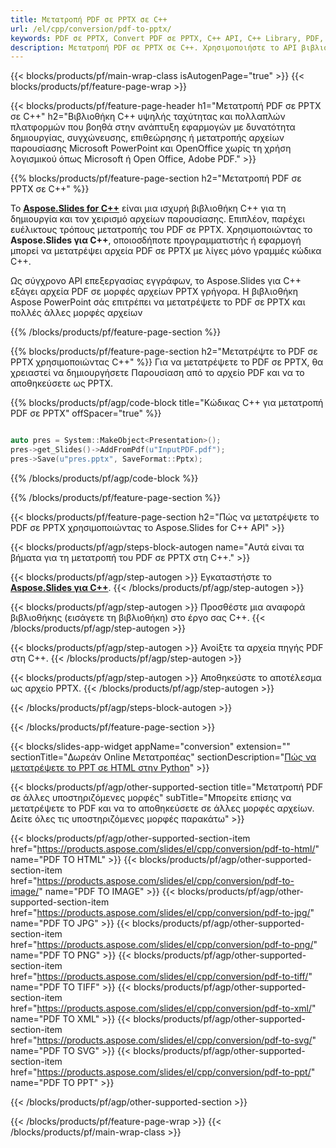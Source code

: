 ```yaml
---
title: Μετατροπή PDF σε PPTX σε C++
url: /el/cpp/conversion/pdf-to-pptx/
keywords: PDF σε PPTX, Convert PDF σε PPTX, C++ API, C++ Library, PDF, PPTX
description: Μετατροπή PDF σε PPTX σε C++. Χρησιμοποιήστε το API βιβλιοθήκης C++ για να μετατρέψετε αρχεία PDF σε PPTX
---
```


{{< blocks/products/pf/main-wrap-class isAutogenPage="true" >}}
{{< blocks/products/pf/feature-page-wrap >}}

{{< blocks/products/pf/feature-page-header h1="Μετατροπή PDF σε PPTX σε C++" h2="Βιβλιοθήκη C++ υψηλής ταχύτητας και πολλαπλών πλατφορμών που βοηθά στην ανάπτυξη εφαρμογών με δυνατότητα δημιουργίας, συγχώνευσης, επιθεώρησης ή μετατροπής αρχείων παρουσίασης Microsoft PowerPoint και OpenOffice χωρίς τη χρήση λογισμικού όπως Microsoft ή Open Office, Adobe PDF." >}}

{{% blocks/products/pf/feature-page-section h2="Μετατροπή PDF σε PPTX σε C++" %}}

Το [**Aspose.Slides for C++**](https://products.aspose.com/slides/el/cpp/) είναι μια ισχυρή βιβλιοθήκη C++ για τη δημιουργία και τον χειρισμό αρχείων παρουσίασης. Επιπλέον, παρέχει ευέλικτους τρόπους μετατροπής του PDF σε PPTX. Χρησιμοποιώντας το **Aspose.Slides για C++**, οποιοσδήποτε προγραμματιστής ή εφαρμογή μπορεί να μετατρέψει αρχεία PDF σε PPTX με λίγες μόνο γραμμές κώδικα C++.

Ως σύγχρονο API επεξεργασίας εγγράφων, το Aspose.Slides για C++ εξάγει αρχεία PDF σε μορφές αρχείων PPTX γρήγορα. Η βιβλιοθήκη Aspose PowerPoint σάς επιτρέπει να μετατρέψετε το PDF σε PPTX και πολλές άλλες μορφές αρχείων

{{% /blocks/products/pf/feature-page-section %}}

{{% blocks/products/pf/feature-page-section  h2="Μετατρέψτε το PDF σε PPTX χρησιμοποιώντας C++" %}}
Για να μετατρέψετε το PDF σε PPTX, θα χρειαστεί να δημιουργήσετε Παρουσίαση από το αρχείο PDF και να το αποθηκεύσετε ως PPTX.

{{% blocks/products/pf/agp/code-block title="Κώδικας C++ για μετατροπή PDF σε PPTX" offSpacer="true" %}}

```cpp

auto pres = System::MakeObject<Presentation>();
pres->get_Slides()->AddFromPdf(u"InputPDF.pdf");
pres->Save(u"pres.pptx", SaveFormat::Pptx);

```


{{% /blocks/products/pf/agp/code-block %}}

{{% /blocks/products/pf/feature-page-section %}}

{{< blocks/products/pf/feature-page-section  h2="Πώς να μετατρέψετε το PDF σε PPTX χρησιμοποιώντας το Aspose.Slides for C++ API" >}}

{{< blocks/products/pf/agp/steps-block-autogen name="Αυτά είναι τα βήματα για τη μετατροπή του PDF σε PPTX στη C++." >}}

{{< blocks/products/pf/agp/step-autogen >}}
Εγκαταστήστε το [**Aspose.Slides για C++**](https://products.aspose.com/slides/el/cpp/).
{{< /blocks/products/pf/agp/step-autogen >}}

{{< blocks/products/pf/agp/step-autogen >}}
Προσθέστε μια αναφορά βιβλιοθήκης (εισάγετε τη βιβλιοθήκη) στο έργο σας C++.
{{< /blocks/products/pf/agp/step-autogen >}}

{{< blocks/products/pf/agp/step-autogen >}}
Ανοίξτε τα αρχεία πηγής PDF στη C++.
{{< /blocks/products/pf/agp/step-autogen >}}

{{< blocks/products/pf/agp/step-autogen >}}
Αποθηκεύστε το αποτέλεσμα ως αρχείο PPTX.
{{< /blocks/products/pf/agp/step-autogen >}}

{{< /blocks/products/pf/agp/steps-block-autogen >}}

{{< /blocks/products/pf/feature-page-section >}}

{{< blocks/slides-app-widget  appName="conversion" extension="" sectionTitle="Δωρεάν Online Μετατροπέας" sectionDescription="[Πώς να μετατρέψετε το PPT σε HTML στην Python](https://products.aspose.com/slides/el/python-net/conversion/ppt-to-html/)" >}}

{{< blocks/products/pf/agp/other-supported-section title="Μετατροπή PDF σε άλλες υποστηριζόμενες μορφές" subTitle="Μπορείτε επίσης να μετατρέψετε το PDF και να το αποθηκεύσετε σε άλλες μορφές αρχείων. Δείτε όλες τις υποστηριζόμενες μορφές παρακάτω" >}}

{{< blocks/products/pf/agp/other-supported-section-item href="https://products.aspose.com/slides/el/cpp/conversion/pdf-to-html/" name="PDF TO HTML" >}}
{{< blocks/products/pf/agp/other-supported-section-item href="https://products.aspose.com/slides/el/cpp/conversion/pdf-to-image/" name="PDF TO IMAGE" >}}
{{< blocks/products/pf/agp/other-supported-section-item href="https://products.aspose.com/slides/el/cpp/conversion/pdf-to-jpg/" name="PDF TO JPG" >}}
{{< blocks/products/pf/agp/other-supported-section-item href="https://products.aspose.com/slides/el/cpp/conversion/pdf-to-png/" name="PDF TO PNG" >}}
{{< blocks/products/pf/agp/other-supported-section-item href="https://products.aspose.com/slides/el/cpp/conversion/pdf-to-tiff/" name="PDF TO TIFF" >}}
{{< blocks/products/pf/agp/other-supported-section-item href="https://products.aspose.com/slides/el/cpp/conversion/pdf-to-xml/" name="PDF TO XML" >}}
{{< blocks/products/pf/agp/other-supported-section-item href="https://products.aspose.com/slides/el/cpp/conversion/pdf-to-svg/" name="PDF TO SVG" >}}
{{< blocks/products/pf/agp/other-supported-section-item href="https://products.aspose.com/slides/el/cpp/conversion/pdf-to-ppt/" name="PDF TO PPT" >}}


{{< /blocks/products/pf/agp/other-supported-section >}}

{{< /blocks/products/pf/feature-page-wrap >}}
{{< /blocks/products/pf/main-wrap-class >}}